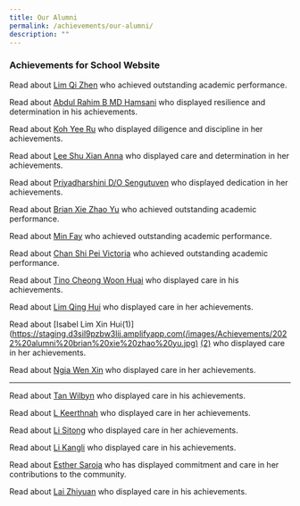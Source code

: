 ```yaml
---
title: Our Alumni
permalink: /achievements/our-alumni/
description: ""
---
```

### Achievements for School Website


Read about [Lim Qi Zhen](https://staging.d3sil9pzbw3lij.amplifyapp.com/images/Achievements/2020%20alumni%20lim%20qi%20zhen.jpg) who achieved outstanding academic performance.

Read about [Abdul Rahim B MD Hamsani](https://staging.d3sil9pzbw3lij.amplifyapp.com/images/Achievements/2022%20alumni%20abdul%20rahim%20b%20md%20hamsani.jpg) who displayed resilience and determination in his achievements.  

Read about [Koh Yee Ru](https://staging.d3sil9pzbw3lij.amplifyapp.com/images/Achievements/2022%20alumni%20koh%20yee%20ru.jpg) who displayed diligence and discipline in her achievements. 

Read about [Lee Shu Xian Anna](https://staging.d3sil9pzbw3lij.amplifyapp.com/images/Achievements/2022%20alumni%20abdul%20rahim%20b%20md%20hamsani%20&%20lee%20shu%20xian%20anna.jpg) who displayed care and determination in her achievements.  

Read about [Priyadharshini D/O Sengutuven](https://staging.d3sil9pzbw3lij.amplifyapp.com/images/Achievements/2022%20alumni%20priyadharshini%20do%20sengutuven.jpg) who displayed dedication in her achievements.  

Read about [Brian Xie Zhao Yu](https://staging.d3sil9pzbw3lij.amplifyapp.com/images/Achievements/2022%20alumni%20brian%20xie%20zhao%20yu.jpg) who achieved outstanding academic performance.  

Read about [Min Fay](https://staging.d3sil9pzbw3lij.amplifyapp.com/images/Achievements/2022%20alumni%20jingli%20kixon%20&%20min%20fay.jpg) who achieved outstanding academic performance.  

Read about [Chan Shi Pei Victoria](https://staging.d3sil9pzbw3lij.amplifyapp.com/images/Achievements/2022%20alumni%20chan%20shi%20pei%20victoria.jpg) who achieved outstanding academic performance.  
 
Read about [Tino Cheong Woon Huai](https://staging.d3sil9pzbw3lij.amplifyapp.com/images/Achievements/2022%20alumni%20tino%20cheong%20woon%20huai.jpg) who displayed care in his achievements.  

Read about [Lim Qing Hui](https://staging.d3sil9pzbw3lij.amplifyapp.com/images/Achievements/2022%20alumni%20lim%20qing%20hui.jpg) who displayed care in her achievements.

Read about [Isabel Lim Xin Hui(1)](https://staging.d3sil9pzbw3lij.amplifyapp.com(/images/Achievements/2022%20alumni%20brian%20xie%20zhao%20yu.jpg) [(2)](https://staging.d3sil9pzbw3lij.amplifyapp.com/images/Achievements/2022%20alumni%20isabel%20lim2.jpg) who displayed care in her achievements.  

Read about [Ngia Wen Xin](https://staging.d3sil9pzbw3lij.amplifyapp.com/images/Achievements/2022%20alumni%20ngia%20wen%20xin.jpg) who displayed care in her achievements.  

********
Read about [Tan Wilbyn](https://staging.d3sil9pzbw3lij.amplifyapp.com/images/SET%2012.jpg) who displayed care in his achievements.  

Read about [L Keerthnah](https://staging.d3sil9pzbw3lij.amplifyapp.com/images/Achievements/2022%20alumni%20tan%20wilbyn.jpg) who displayed care in her achievements.  

Read about [Li Sitong](https://staging.d3sil9pzbw3lij.amplifyapp.com/images/Achievements/2022%20alumni%20lee%20sitong.jpg) who displayed care in her achievements.  

Read about [Li Kangli](https://staging.d3sil9pzbw3lij.amplifyapp.com/images/Achievements/2022%20alumni%20li%20kangli.jpg) who displayed care in his achievements. 

Read about [Esther Saroja](https://staging.d3sil9pzbw3lij.amplifyapp.com/images/Achievements/2022%20alumni%20esther%20saroja.jpg) who has displayed commitment and care in her contributions to the community. 

Read about [Lai Zhiyuan](https://staging.d3sil9pzbw3lij.amplifyapp.com/images/Achievements/2022%20alumni%20lai%20zhiyuan.jpg) who displayed care in his achievements.